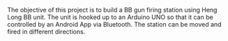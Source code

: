 The objective of this project is to build a BB gun firing station using Heng Long BB unit. The unit is hooked up to an Arduino UNO so that it can be controlled by an Android App via Bluetooth. The station can be moved and fired in different directions.
